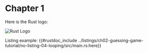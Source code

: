 # Chapter 1

Here is the Rust logo:

![Rust Logo](rust-logo.png)

Listing example:
{{#rustdoc_include ../listings/ch02-guessing-game-tutorial/no-listing-04-looping/src/main.rs:here}}
